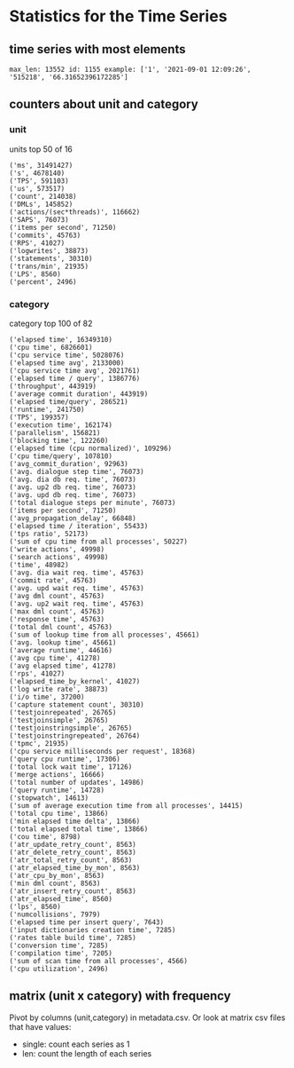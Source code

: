 # Statistics for the Time Series

## time series with most elements

    max_len: 13552 id: 1155 example: ['1', '2021-09-01 12:09:26', '515218', '66.31652396172285']

## counters about unit and category

### unit

units top 50 of 16

    ('ms', 31491427)
    ('s', 4678140)
    ('TPS', 591103)
    ('us', 573517)
    ('count', 214038)
    ('DMLs', 145852)
    ('actions/(sec*threads)', 116662)
    ('SAPS', 76073)
    ('items per second', 71250)
    ('commits', 45763)
    ('RPS', 41027)
    ('logwrites', 38873)
    ('statements', 30310)
    ('trans/min', 21935)
    ('LPS', 8560)
    ('percent', 2496)

### category

category top 100 of 82

    ('elapsed time', 16349310)
    ('cpu time', 6826601)
    ('cpu service time', 5028076)
    ('elapsed time avg', 2133000)
    ('cpu service time avg', 2021761)
    ('elapsed time / query', 1386776)
    ('throughput', 443919)
    ('average commit duration', 443919)
    ('elapsed time/query', 286521)
    ('runtime', 241750)
    ('TPS', 199357)
    ('execution time', 162174)
    ('parallelism', 156821)
    ('blocking time', 122260)
    ('elapsed time (cpu normalized)', 109296)
    ('cpu time/query', 107810)
    ('avg_commit_duration', 92963)
    ('avg. dialogue step time', 76073)
    ('avg. dia db req. time', 76073)
    ('avg. up2 db req. time', 76073)
    ('avg. upd db req. time', 76073)
    ('total dialogue steps per minute', 76073)
    ('items per second', 71250)
    ('avg_propagation_delay', 66848)
    ('elapsed time / iteration', 55433)
    ('tps ratio', 52173)
    ('sum of cpu time from all processes', 50227)
    ('write actions', 49998)
    ('search actions', 49998)
    ('time', 48982)
    ('avg. dia wait req. time', 45763)
    ('commit rate', 45763)
    ('avg. upd wait req. time', 45763)
    ('avg dml count', 45763)
    ('avg. up2 wait req. time', 45763)
    ('max dml count', 45763)
    ('response time', 45763)
    ('total dml count', 45763)
    ('sum of lookup time from all processes', 45661)
    ('avg. lookup time', 45661)
    ('average runtime', 44616)
    ('avg cpu time', 41278)
    ('avg elapsed time', 41278)
    ('rps', 41027)
    ('elapsed_time_by_kernel', 41027)
    ('log write rate', 38873)
    ('i/o time', 37200)
    ('capture statement count', 30310)
    ('testjoinrepeated', 26765)
    ('testjoinsimple', 26765)
    ('testjoinstringsimple', 26765)
    ('testjoinstringrepeated', 26764)
    ('tpmc', 21935)
    ('cpu service milliseconds per request', 18368)
    ('query cpu runtime', 17306)
    ('total lock wait time', 17126)
    ('merge actions', 16666)
    ('total number of updates', 14986)
    ('query runtime', 14728)
    ('stopwatch', 14613)
    ('sum of average execution time from all processes', 14415)
    ('total cpu time', 13866)
    ('min elapsed time delta', 13866)
    ('total elapsed total time', 13866)
    ('cou time', 8798)
    ('atr_update_retry_count', 8563)
    ('atr_delete_retry_count', 8563)
    ('atr_total_retry_count', 8563)
    ('atr_elapsed_time_by_mon', 8563)
    ('atr_cpu_by_mon', 8563)
    ('min dml count', 8563)
    ('atr_insert_retry_count', 8563)
    ('atr_elapsed_time', 8560)
    ('lps', 8560)
    ('numcollisions', 7979)
    ('elapsed time per insert query', 7643)
    ('input dictionaries creation time', 7285)
    ('rates table build time', 7285)
    ('conversion time', 7285)
    ('compilation time', 7205)
    ('sum of scan time from all processes', 4566)
    ('cpu utilization', 2496)

## matrix (unit x category) with frequency

Pivot by columns (unit,category) in metadata.csv.
Or look at matrix csv files that have values:

- single: count each series as 1
- len: count the length of each series
